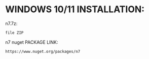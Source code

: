 # WINDOWS 10/11 INSTALLATION:

  n7.7z: 
  
    file ZIP   
    
  n7 nuget PACKAGE LINK:

    https://www.nuget.org/packages/n7
  
